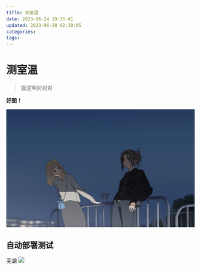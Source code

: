 ```yaml
---
title: 测室温
date: 2023-06-24 19:35:41
updated: 2023-06-28 02:39:05
categories:
tags:
---
```

# 测室温

> 就这啊对对对


**好图！**

![](../images/beauty/QQ图片20221210194333.png)

## 自动部署测试
芜湖
![](../images/beauty/108267453.png)
